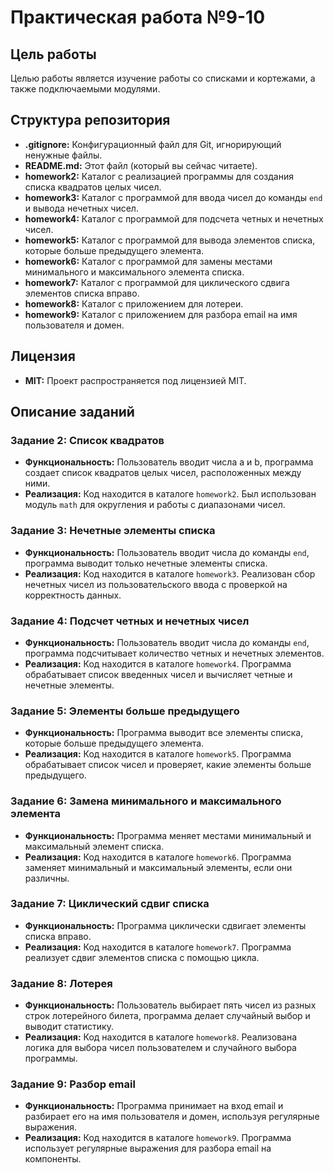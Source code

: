 # Практическая работа №9-10

## Цель работы
Целью работы является изучение работы со списками и кортежами, а также подключаемыми модулями.

## Структура репозитория
* **.gitignore:** Конфигурационный файл для Git, игнорирующий ненужные файлы.
* **README.md:** Этот файл (который вы сейчас читаете).
* **homework2:** Каталог с реализацией программы для создания списка квадратов целых чисел.
* **homework3:** Каталог с программой для ввода чисел до команды `end` и вывода нечетных чисел.
* **homework4:** Каталог с программой для подсчета четных и нечетных чисел.
* **homework5:** Каталог с программой для вывода элементов списка, которые больше предыдущего элемента.
* **homework6:** Каталог с программой для замены местами минимального и максимального элемента списка.
* **homework7:** Каталог с программой для циклического сдвига элементов списка вправо.
* **homework8:** Каталог с приложением для лотереи.
* **homework9:** Каталог с приложением для разбора email на имя пользователя и домен.

## Лицензия
* **MIT:** Проект распространяется под лицензией MIT.

## Описание заданий

### Задание 2: Список квадратов
* **Функциональность:** Пользователь вводит числа a и b, программа создает список квадратов целых чисел, расположенных между ними.
* **Реализация:** Код находится в каталоге `homework2`. Был использован модуль `math` для округления и работы с диапазонами чисел.

### Задание 3: Нечетные элементы списка
* **Функциональность:** Пользователь вводит числа до команды `end`, программа выводит только нечетные элементы списка.
* **Реализация:** Код находится в каталоге `homework3`. Реализован сбор нечетных чисел из пользовательского ввода с проверкой на корректность данных.

### Задание 4: Подсчет четных и нечетных чисел
* **Функциональность:** Пользователь вводит числа до команды `end`, программа подсчитывает количество четных и нечетных элементов.
* **Реализация:** Код находится в каталоге `homework4`. Программа обрабатывает список введенных чисел и вычисляет четные и нечетные элементы.

### Задание 5: Элементы больше предыдущего
* **Функциональность:** Программа выводит все элементы списка, которые больше предыдущего элемента.
* **Реализация:** Код находится в каталоге `homework5`. Программа обрабатывает список чисел и проверяет, какие элементы больше предыдущего.

### Задание 6: Замена минимального и максимального элемента
* **Функциональность:** Программа меняет местами минимальный и максимальный элемент списка.
* **Реализация:** Код находится в каталоге `homework6`. Программа заменяет минимальный и максимальный элементы, если они различны.

### Задание 7: Циклический сдвиг списка
* **Функциональность:** Программа циклически сдвигает элементы списка вправо.
* **Реализация:** Код находится в каталоге `homework7`. Программа реализует сдвиг элементов списка с помощью цикла.

### Задание 8: Лотерея
* **Функциональность:** Пользователь выбирает пять чисел из разных строк лотерейного билета, программа делает случайный выбор и выводит статистику.
* **Реализация:** Код находится в каталоге `homework8`. Реализована логика для выбора чисел пользователем и случайного выбора программы.

### Задание 9: Разбор email
* **Функциональность:** Программа принимает на вход email и разбирает его на имя пользователя и домен, используя регулярные выражения.
* **Реализация:** Код находится в каталоге `homework9`. Программа использует регулярные выражения для разбора email на компоненты.
